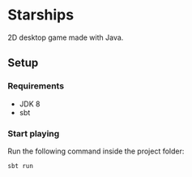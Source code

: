 # Starships
2D desktop game made with Java.

## Setup

### Requirements
- JDK 8
- sbt

### Start playing
Run the following command inside the project folder:
``` shell
sbt run
```
